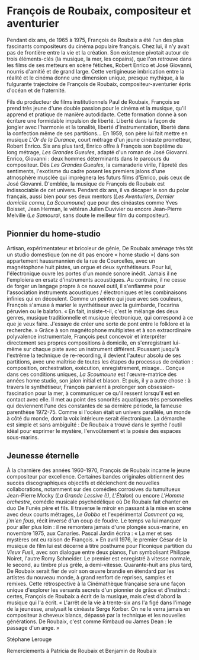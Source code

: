 # François de Roubaix, compositeur et aventurier

Pendant dix ans, de 1965 à 1975, François de Roubaix a été l'un des plus fascinants compositeurs du cinéma populaire français. Chez lui, il n'y avait pas de frontière entre la vie et la création. Son existence pivotait autour de trois éléments-clés (la musique, la mer, les copains), que l'on retrouve dans les films de ses metteurs en scène fétiches, Robert Enrico et José Giovanni, nourris d'amitié et de grand large. Cette vertigineuse imbrication entre la réalité et le cinéma donne une dimension unique, presque mythique, à la fulgurante trajectoire de François de Roubaix, compositeur-aventurier épris d'océan et de fraternité.

Fils du producteur de films institutionnels Paul de Roubaix, François se prend très jeune d'une double passion pour le cinéma et la musique, qu'il apprend et pratique de manière autodidacte. Cette formation donne à son écriture une formidable impulsion de liberté. Liberté dans la façon de jongler avec l'harmonie et la tonalité, liberté d'instrumentation, liberté dans la confection même de ses partitions... En 1959, son père lui fait mettre en musique _L'Or de la Durance_, court métrage d'un jeune cinéaste prometteur, Robert Enrico. Six ans plus tard, Enrico offre à François son baptême du long métrage, _Les Grandes Gueules_, adapté d'un roman de José Giovanni. Enrico, Giovanni : deux hommes déterminants dans le parcours du compositeur. Dès _Les Grandes Gueules_, la camaraderie virile, l'âpreté des sentiments, l'exotisme du cadre posent les premiers jalons d'une atmosphère musclée qui imprègnera les futurs films d'Enrico, puis ceux de José Giovanni. D'emblée, la musique de François de Roubaix est indissociable de cet univers. Pendant dix ans, il va décaper le son du polar français, aussi bien pour ses deux mentors (_Les Aventuriers_, _Dernier domicile connu_, _La Scoumoune_) que pour des cinéastes comme Yves Boisset, Jean Herman, le vétéran Julien Duvivier ou encore Jean-Pierre Melville (_Le Samouraï_, sans doute le meilleur film du compositeur).

## Pionnier du home-studio

Artisan, expérimentateur et bricoleur de génie, De Roubaix aménage très tôt un studio domestique (on ne dit pas encore « home studio ») dans son appartement haussmannien de la rue de Courcelles, avec un magnétophone huit pistes, un orgue et deux synthétiseurs. Pour lui, l'électronique ouvre les portes d'un monde sonore inédit. Jamais il ne l'emploiera en ersatz d'instruments acoustiques. Au contraire, il ne cesse de forger un langage propre à ce nouvel outil, il s'enflamme pour l'association instruments acoustiques / électroniques et les combinaisons infinies qui en découlent. Comme un peintre qui joue avec ses couleurs, François s'amuse à marier le synthétiseur avec la guimbarde, l'ocarina péruvien ou le balafon. « En fait, insiste-t-il, c'est le mélange des deux genres, musique traditionnelle et musique électronique, qui correspond à ce que je veux faire. J'essaye de créer une sorte de pont entre le folklore et la recherche. » Grâce à son magnétophone multipistes et à son extraordinaire polyvalence instrumentale, François peut concevoir et interpréter directement ses propres compositions à domicile, en s'enregistrant lui-même sur chaque piste avec un instrument différent. Poussant jusqu'à l'extrême la technique de re-recording, il devient l'auteur absolu de ses partitions, avec une maîtrise de toutes les étapes du processus de création : composition, orchestration, exécution, enregistrement, mixage... Conçue dans ces conditions uniques, _La Scoumoune_ est l'œuvre-matrice des années home studio, son jalon initial et blason. Et puis, il y a autre chose : à travers le synthétiseur, François parvient à prolonger son obsession-fascination pour la mer, à communiquer ce qu'il ressent lorsqu'il est en contact avec elle. Il met au point des sonorités aquatiques très personnelles qui deviennent l'une des constantes de sa dernière période, la fameuse parenthèse 1972-75. Comme si l'océan était un univers parallèle, un monde à côté du monde, dont la voix intérieure serait électronique. La démarche est simple et sans ambiguïté : De Roubaix a trouvé dans le synthé l'outil idéal pour exprimer le mystère, l'envoûtement et la poésie des espaces sous-marins.

## Jeunesse éternelle

À la charnière des années 1960-1970, François de Roubaix incarne le jeune compositeur par excellence. Certaines bandes originales obtiennent des succès discographiques objectifs et déclenchent de nouvelles collaborations, notamment sur des comédies corrosives du tumultueux Jean-Pierre Mocky (_La Grande Lessive (!)_, _L'Étalon_) ou encore _L'Homme orchestre_, comédie musicale psychédélique où De Roubaix fait chanter en duo De Funès père et fils. Il traverse le miroir en passant à la mise en scène avec deux courts métrages, _Le Gobbo_ et l'expérimental _Comment ça va, j'm'en fous_, récit inversé d'un coup de foudre. Le temps va lui manquer pour aller plus loin : il ne remontera jamais d'une plongée sous-marine, en novembre 1975, aux Canaries. Pascal Jardin écrira : « La mer et ses mystères ont eu raison de François. » En avril 1976, le premier César de la musique de film lui est décerné à titre posthume pour l'iconique partition du _Vieux Fusil_, avec son dialogue entre deux pianos, l'un symbolisant Philippe Noiret, l'autre Romy Schneider. Le premier est enregistré à vitesse normale, le second, au timbre plus grêle, à demi-vitesse. Quarante-huit ans plus tard, De Roubaix serait fier de voir son œuvre brandie en étendard par les artistes du nouveau monde, à grand renfort de reprises, samples et remixes. Cette rétrospective à la Cinémathèque française sera une façon unique d'explorer les versants secrets d'un pionnier de grâce et d'instinct : certes, François de Roubaix a écrit de la musique, mais c'est d'abord la musique qui l'a écrit. « L'arrêt de la vie à trente-six ans l'a figé dans l'image de la jeunesse, analysait le cinéaste Serge Korber. On ne le verra jamais en compositeur à cheveux blancs, dépassé par la technique et les nouvelles générations. De Roubaix, c'est comme Rimbaud ou James Dean : le passage d'un ange. »

Stéphane Lerouge

Remerciements à Patricia de Roubaix et Benjamin de Roubaix
